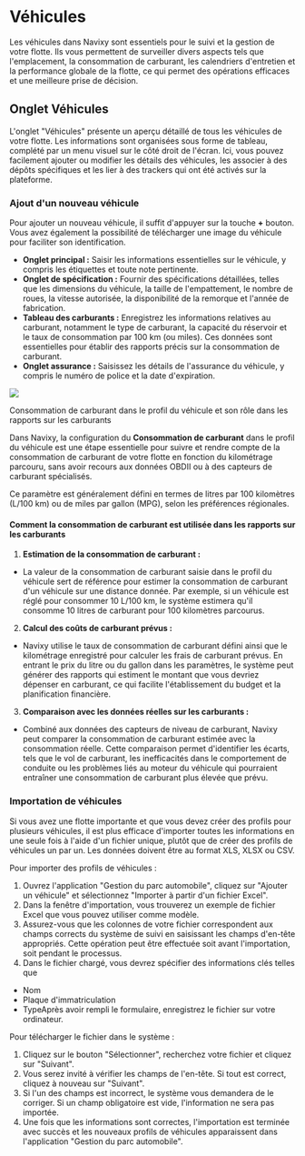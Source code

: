 # Véhicules

Les véhicules dans Navixy sont essentiels pour le suivi et la gestion de votre flotte. Ils vous permettent de surveiller divers aspects tels que l'emplacement, la consommation de carburant, les calendriers d'entretien et la performance globale de la flotte, ce qui permet des opérations efficaces et une meilleure prise de décision.

## Onglet Véhicules

L'onglet "Véhicules" présente un aperçu détaillé de tous les véhicules de votre flotte. Les informations sont organisées sous forme de tableau, complété par un menu visuel sur le côté droit de l'écran. Ici, vous pouvez facilement ajouter ou modifier les détails des véhicules, les associer à des dépôts spécifiques et les lier à des trackers qui ont été activés sur la plateforme.

### Ajout d'un nouveau véhicule

Pour ajouter un nouveau véhicule, il suffit d'appuyer sur la touche **+** bouton. Vous avez également la possibilité de télécharger une image du véhicule pour faciliter son identification.

- **Onglet principal :** Saisir les informations essentielles sur le véhicule, y compris les étiquettes et toute note pertinente.
- **Onglet de spécification :** Fournir des spécifications détaillées, telles que les dimensions du véhicule, la taille de l'empattement, le nombre de roues, la vitesse autorisée, la disponibilité de la remorque et l'année de fabrication.
- **Tableau des carburants :** Enregistrez les informations relatives au carburant, notamment le type de carburant, la capacité du réservoir et le taux de consommation par 100 km (ou miles). Ces données sont essentielles pour établir des rapports précis sur la consommation de carburant.
- **Onglet assurance :** Saisissez les détails de l'assurance du véhicule, y compris le numéro de police et la date d'expiration.

![](https://squaregps.atlassian.net/wiki/images/icons/grey_arrow_down.png)

Consommation de carburant dans le profil du véhicule et son rôle dans les rapports sur les carburants

Dans Navixy, la configuration du **Consommation de carburant** dans le profil du véhicule est une étape essentielle pour suivre et rendre compte de la consommation de carburant de votre flotte en fonction du kilométrage parcouru, sans avoir recours aux données OBDII ou à des capteurs de carburant spécialisés.

Ce paramètre est généralement défini en termes de litres par 100 kilomètres (L/100 km) ou de miles par gallon (MPG), selon les préférences régionales.

#### Comment la consommation de carburant est utilisée dans les rapports sur les carburants

1. **Estimation de la consommation de carburant :**
  - La valeur de la consommation de carburant saisie dans le profil du véhicule sert de référence pour estimer la consommation de carburant d'un véhicule sur une distance donnée. Par exemple, si un véhicule est réglé pour consommer 10 L/100 km, le système estimera qu'il consomme 10 litres de carburant pour 100 kilomètres parcourus.
2. **Calcul des coûts de carburant prévus :**
  - Navixy utilise le taux de consommation de carburant défini ainsi que le kilométrage enregistré pour calculer les frais de carburant prévus. En entrant le prix du litre ou du gallon dans les paramètres, le système peut générer des rapports qui estiment le montant que vous devriez dépenser en carburant, ce qui facilite l'établissement du budget et la planification financière.
3. **Comparaison avec les données réelles sur les carburants :**
  - Combiné aux données des capteurs de niveau de carburant, Navixy peut comparer la consommation de carburant estimée avec la consommation réelle. Cette comparaison permet d'identifier les écarts, tels que le vol de carburant, les inefficacités dans le comportement de conduite ou les problèmes liés au moteur du véhicule qui pourraient entraîner une consommation de carburant plus élevée que prévu.

### Importation de véhicules

Si vous avez une flotte importante et que vous devez créer des profils pour plusieurs véhicules, il est plus efficace d'importer toutes les informations en une seule fois à l'aide d'un fichier unique, plutôt que de créer des profils de véhicules un par un. Les données doivent être au format XLS, XLSX ou CSV.

Pour importer des profils de véhicules :

1. Ouvrez l'application "Gestion du parc automobile", cliquez sur "Ajouter un véhicule" et sélectionnez "Importer à partir d'un fichier Excel".
2. Dans la fenêtre d'importation, vous trouverez un exemple de fichier Excel que vous pouvez utiliser comme modèle.
3. Assurez-vous que les colonnes de votre fichier correspondent aux champs corrects du système de suivi en saisissant les champs d'en-tête appropriés. Cette opération peut être effectuée soit avant l'importation, soit pendant le processus.
4. Dans le fichier chargé, vous devrez spécifier des informations clés telles que
  - Nom
  - Plaque d'immatriculation
  - TypeAprès avoir rempli le formulaire, enregistrez le fichier sur votre ordinateur.

Pour télécharger le fichier dans le système :

1. Cliquez sur le bouton "Sélectionner", recherchez votre fichier et cliquez sur "Suivant".
2. Vous serez invité à vérifier les champs de l'en-tête. Si tout est correct, cliquez à nouveau sur "Suivant".
3. Si l'un des champs est incorrect, le système vous demandera de le corriger. Si un champ obligatoire est vide, l'information ne sera pas importée.
4. Une fois que les informations sont correctes, l'importation est terminée avec succès et les nouveaux profils de véhicules apparaissent dans l'application "Gestion du parc automobile".